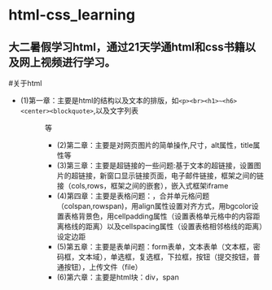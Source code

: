 html-css_learning
===================
大二暑假学习html，通过21天学通html和css书籍以及网上视频进行学习。
------------------------------------------------------------
#关于html<br>
* (1)第一章：主要是html的结构以及文本的排版，如``<p><br><h1>~<h6><center><blockquote>``,以及文字列表<ul><ol>等
  * (2)第二章：主要是对网页图片的简单操作,尺寸，alt属性，title属性等
  * (3)第三章：主要是超链接的一些问题:基于文本的超链接，设置图片的超链接，新窗口显示链接页面，电子邮件链接，框架之间的链接（cols,rows，框架之间的嵌套），嵌入式框架iframe<br>
  * (4)第四章：主要是表格问题：<table>，合并单元格问题（colspan,rowspan)，用align属性设置对齐方式，用bgcolor设置表格背景色，用cellpadding属性（设置表格单元格中的内容距离格线的距离）以及cellspacing属性（设置表格相邻格线的距离）设定边距<br>
  * (5)第五章：主要是表单问题：form表单，文本表单（文本框，密码框，文本域），单选框，复选框，下拉框，按钮（提交按钮，普通按钮），上传文件（file）<br>
  * (6)第六章：主要是html块：div，span<br></p>
